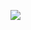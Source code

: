 <p><img src="https://www.datingpro.com/wordpress/wp-content/uploads/2019/05/maintenance-example-768x455.png" /></p>
